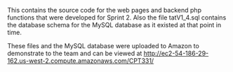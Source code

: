 This contains the source code for the web pages and backend php functions that were
developed for Sprint 2. Also the file tatV1_4.sql contains the database schema for
the MySQL database as it existed at that point in time.
 
These files and the MySQL database were uploaded to Amazon to demonstrate to the team
and can be viewed at http://ec2-54-186-29-162.us-west-2.compute.amazonaws.com/CPT331/
